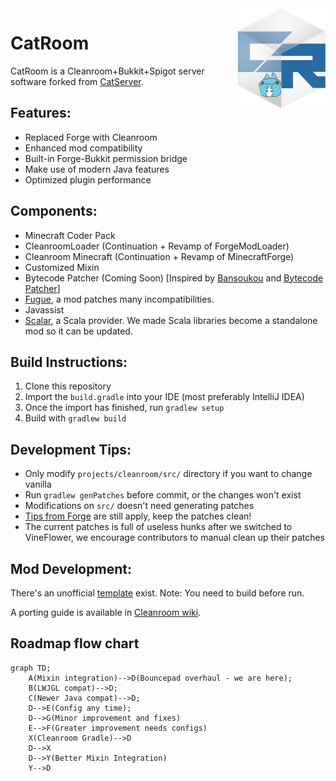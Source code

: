 <img src="./images/catroom.png" height="160" alt="CatRoom" align="right">

# CatRoom

CatRoom is a Cleanroom+Bukkit+Spigot server software forked from [CatServer](https://github.com/Luohuayu/CatServer).

## Features:

- Replaced Forge with Cleanroom
- Enhanced mod compatibility
- Built-in Forge-Bukkit permission bridge
- Make use of modern Java features
- Optimized plugin performance

## Components:

- Minecraft Coder Pack
- CleanroomLoader (Continuation + Revamp of ForgeModLoader)
- Cleanroom Minecraft (Continuation + Revamp of MinecraftForge)
- Customized Mixin
- Bytecode Patcher (Coming Soon) \[Inspired by [Bansoukou](https://github.com/LoliKingdom/Bansoukou) and [Bytecode Patcher](https://github.com/jbredwards/Bytecode-Patcher)]
- [Fugue](https://github.com/CleanroomMC/Fugue), a mod patches many incompatibilities.
- Javassist
- [Scalar](https://github.com/CleanroomMC/Scalar/releases/tag/2.11.1), a Scala provider. We made Scala libraries become a standalone mod so it can be updated.

## Build Instructions:

1. Clone this repository
2. Import the `build.gradle` into your IDE (most preferably IntelliJ IDEA)
3. Once the import has finished, run `gradlew setup`
4. Build with `gradlew build`

## Development Tips:

- Only modify `projects/cleanroom/src/` directory if you want to change vanilla
- Run `gradlew genPatches` before commit, or the changes won't exist
- Modifications on `src/` doesn't need generating patches
- [Tips from Forge](https://github.com/MinecraftForge/MinecraftForge/wiki/If-you-want-to-contribute-to-Forge) are still apply, keep the patches clean!
- The current patches is full of useless hunks after we switched to VineFlower, we encourage contributors to manual clean up their patches

## Mod Development:

There's an unofficial [template](https://github.com/kappa-maintainer/ExampleMod-1.12.2-FG5) exist. Note: You need to build before run.

A porting guide is available in [Cleanroom wiki](https://cleanroommc.com/wiki/cleanroom-mod-development/introduction).

## Roadmap flow chart

```mermaid
graph TD;
    A(Mixin integration)-->D(Bouncepad overhaul - we are here);
    B(LWJGL compat)-->D;
    C(Newer Java compat)-->D;
    D-->E(Config any time);
    D-->G(Minor improvement and fixes)
    E-->F(Greater improvement needs configs)
    X(Cleanroom Gradle)-->D
    D-->X
    D-->Y(Better Mixin Integration)
    Y-->D
```
